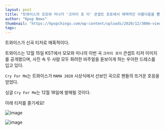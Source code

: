 ```yaml
---
layout: post
title: "트와이스의 모모와 미나가 '크라이 포 미' 콘셉트 포토에서 매력적인 아름다움을 뽐내다"
author: "Kpop News"
thumbnail: "https://kpopchingu.com/wp-content/uploads/2020/12/300m-views-2020-12-14T163326.441-890x512.png"
tags: 
---
```



트와이스가 신곡 티저로 매혹적이다.

트와이스는 12월 15일 KST에서 모모와 미나의 이번 곡 `크라이 포미` 콘셉트 티저 이미지를 공개했으며, 사진 속 두 사람 모두 화려한 비주얼을 돋보이게 하는 우아한 드레스를 입고 있다.

`Cry For Me`는 트와이스가 `MAMA 2020` 시상식에서 선보인 곡으로 팬들의 뜨거운 호응을 얻었다.

싱글 `Cry For Me`는 12월 18일에 발매될 것이다.

아래 티저를 즐기세요!

![image](https://kpopchingu.com/wp-content/uploads/2020/12/64.png)

![image](https://kpopchingu.com/wp-content/uploads/2020/12/65.png)